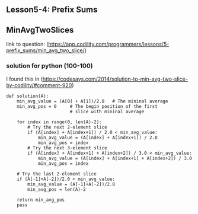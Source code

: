 ## Lesson5-4: Prefix Sums
## MinAvgTwoSlices
link to question: (https://app.codility.com/programmers/lessons/5-prefix_sums/min_avg_two_slice/)

### solution for python (100-100)
I found this in (https://codesays.com/2014/solution-to-min-avg-two-slice-by-codility/#comment-920)
```
def solution(A):
    min_avg_value = (A[0] + A[1])/2.0   # The mininal average
    min_avg_pos = 0     # The begin position of the first
                        # slice with mininal average
 
    for index in range(0, len(A)-2):
        # Try the next 2-element slice
        if (A[index] + A[index+1]) / 2.0 < min_avg_value:
            min_avg_value = (A[index] + A[index+1]) / 2.0
            min_avg_pos = index
        # Try the next 3-element slice
        if (A[index] + A[index+1] + A[index+2]) / 3.0 < min_avg_value:
            min_avg_value = (A[index] + A[index+1] + A[index+2]) / 3.0
            min_avg_pos = index
 
    # Try the last 2-element slice
    if (A[-1]+A[-2])/2.0 < min_avg_value:
        min_avg_value = (A[-1]+A[-2])/2.0
        min_avg_pos = len(A)-2
 
    return min_avg_pos
    pass
```
